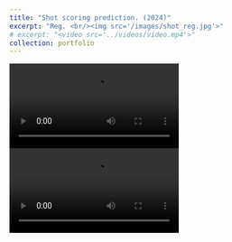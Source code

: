 ```yaml
---
title: "Shot scoring prediction. (2024)"
excerpt: "Reg. <br/><img src='/images/shot_reg.jpg'>"
# excerpt: "<video src='../videos/video.mp4'>"
collection: portfolio
---
```


<video src="/videos/shot_reg1.mov" controls style="max-width: 700px;">
  Your browser does not support the video tag.
</video>

<video src="/videos/shot_reg2.mov" controls style="max-width: 700px;">
  Your browser does not support the video tag.
</video>

